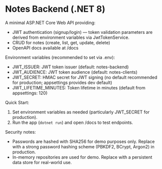 # Notes Backend (.NET 8)

A minimal ASP.NET Core Web API providing:
- JWT authentication (signup/login) — token validation parameters are derived from environment variables via JwtTokenService.
- CRUD for notes (create, list, get, update, delete)
- OpenAPI docs available at /docs

Environment variables (recommended to set via .env):
- JWT_ISSUER: JWT token issuer (default: notes-backend)
- JWT_AUDIENCE: JWT token audience (default: notes-clients)
- JWT_SECRET: HMAC secret for JWT signing (no default recommended for production; appsettings provides dev default)
- JWT_LIFETIME_MINUTES: Token lifetime in minutes (default from appsettings: 120)

Quick Start:
1) Set environment variables as needed (particularly JWT_SECRET for production).
2) Run the app (`dotnet run`) and open /docs to test endpoints.

Security notes:
- Passwords are hashed with SHA256 for demo purposes only. Replace with a strong password hashing scheme (PBKDF2, BCrypt, Argon2) in production.
- In-memory repositories are used for demo. Replace with a persistent data store for real-world use.
